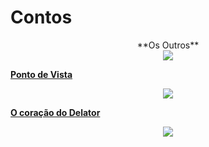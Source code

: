 # Contos


<center> **Os Outros** </center>

<div align="center">
<a href= "https://github.com/rnr27/Contos/blob/main/Os%20Outros">
<img src="https://user-images.githubusercontent.com/100056877/216869182-14800c7e-b18d-4a3a-998a-c2c34be7bc4b.jpg"/>
 </div>


 
 **Ponto de Vista**

<div align="center">
<a href= "https://github.com/rnr27/Contos/blob/main/Ponto%20de%20Vista">
<img src="https://user-images.githubusercontent.com/100056877/216869860-52b4cf8a-9c34-4101-b5f1-8f9ab3e52387.png"/>
 </div>


 
 **O coração do Delator**

<div align="center">
<a href= "https://github.com/rnr27/Contos/blob/main/O%20Cora%C3%A7%C3%A3o%20do%20Delator">
<img src="https://user-images.githubusercontent.com/100056877/216869853-6281ef0c-3202-4e05-b2a8-c2edc876d47f.png"/>
 </div>
